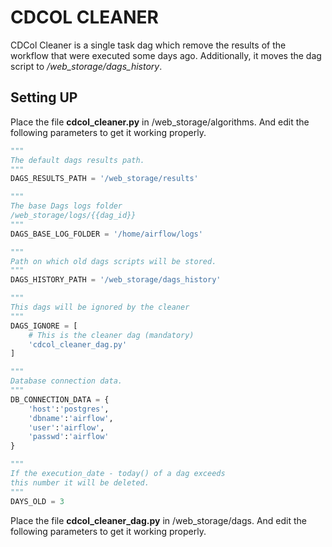 # CDCOL CLEANER

CDCol Cleaner is a single task dag which remove the results of the workflow that were executed 
some days ago. Additionally, it moves the dag script to */web_storage/dags_history*.

## Setting UP

Place the file **cdcol_cleaner.py** in /web_storage/algorithms. And edit the following parameters to get it working properly.

```python
"""
The default dags results path.
"""
DAGS_RESULTS_PATH = '/web_storage/results'

"""
The base Dags logs folder
/web_storage/logs/{{dag_id}}
"""
DAGS_BASE_LOG_FOLDER = '/home/airflow/logs'

"""
Path on which old dags scripts will be stored. 
"""
DAGS_HISTORY_PATH = '/web_storage/dags_history'

"""
This dags will be ignored by the cleaner
"""
DAGS_IGNORE = [
    # This is the cleaner dag (mandatory)
    'cdcol_cleaner_dag.py'
]

"""
Database connection data.
"""
DB_CONNECTION_DATA = {
    'host':'postgres',
    'dbname':'airflow',
    'user':'airflow',
    'passwd':'airflow'
}

"""
If the execution_date - today() of a dag exceeds
this number it will be deleted.
"""
DAYS_OLD = 3
```

Place the file **cdcol_cleaner_dag.py** in /web_storage/dags. And edit the following parameters to get it working properly.